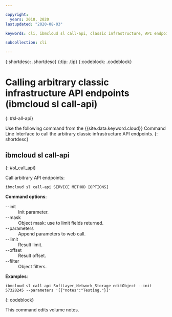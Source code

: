 ```yaml
---

copyright:
  years: 2018, 2020
lastupdated: "2020-08-03"

keywords: cli, ibmcloud sl call-api, classic infrastructure, API endpoints

subcollection: cli

---
```



{:shortdesc: .shortdesc}
{:tip: .tip}
{:codeblock: .codeblock}

# Calling arbitrary classic infrastructure API endpoints (ibmcloud sl call-api)
{: #sl-all-api}

Use the following command from the {{site.data.keyword.cloud}} Command Line Interface to call the arbitrary classic infrastructure API endpoints.
{: shortdesc}

## ibmcloud sl call-api
{: #sl_call_api}

Call arbitrary API endpoints:
```
ibmcloud sl call-api SERVICE METHOD [OPTIONS]
```

<strong>Command options</strong>:
<dl>
<dt>--init</dt>
<dd>Init parameter.</dd>
<dt>--mask</dt>
<dd>Object mask: use to limit fields returned.</dd>
<dt>--parameters</dt>
<dd>Append parameters to web call.</dd>
<dt>--limit</dt>
<dd>Result limit.</dd>
<dt>--offset</dt>
<dd>Result offset.</dd>
<dt>--filter</dt>
<dd>Object filters.</dd>
</dl>

**Examples**:
```
ibmcloud sl call-api SoftLayer_Network_Storage editObject --init 57328245 --parameters '[{"notes":"Testing."}]'
```
{: codeblock}

This command edits volume notes.
